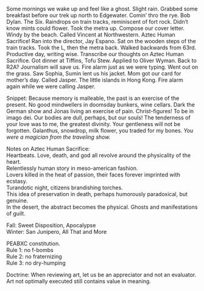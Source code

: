 Some mornings we wake up and feel like a ghost. Slight rain. Grabbed some breakfast before our trek up north to Edgewater. Comin’ thro the rye. Bob Dylan. The Six. Raindrops on train tracks, reminiscent of fort rock. Didn’t know mints could flower. Took the metra up. Compose our cover letter. Windy by the beach. Called Vincent at Northwestern. Aztec Human Sacrifice\! Ran into the director, Jay Espano. Sat on the wooden steps of the train tracks. Took the L, then the metra back. Walked backwards from 63rd. Productive day, writing wise. Transcribe our thoughts on Aztec Human Sacrifice. Got dinner at Tiffins, Tofu Stew. Applied to Oliver Wyman. Back to R2A? Journalism will save us. Fire alarm just as we were typing. Went out on the grass. Saw Sophia, Sumin lent us his jacket. Mom got our card for mother’s day. Called Jasper. The little islands in Hong Kong. Fire alarm again while we were calling Jasper.

Snippet: Because memory is malleable, the past is an exercise of the present. No good mindwellers in doomsday bunkers, wine cellars. Dark the German show and Jonas living an exercise of pain. Christ-figures\! To be in imago dei. Our bodies are dull, perhaps, but our souls\! The tenderness of your love was to me, the greatest divinity. Your gentleness will not be forgotten. Galanthus, snowdrop, milk flower, you traded for my bones. *You were a magician from the traveling show.*

Notes on Aztec Human Sacrifice:  
Heartbeats. Love, death, and god all revolve around the physicality of the heart.  
Relentlessly human story in meso-american fashion.  
Lovers killed in the heat of passion, their faces forever imprinted with ecstasy.  
Turandotic night, citizens brandishing torches.   
This idea of preservation in death, perhaps humorously paradoxical, but genuine.   
In the desert, the abstract becomes the physical. Ghosts and manifestations of guilt.

Fall: Sweet Disposition, Apocalypse  
Winter: San Junipero, All That and More

PEABXC constitution.   
Rule 1: no f-bombs  
Rule 2: no fraternizing   
Rule 3: no dry-humping

Doctrine: When reviewing art, let us be an appreciator and not an evaluator. Art not optimally executed still contains value in meaning.